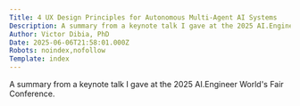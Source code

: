```yaml
---
Title: 4 UX Design Principles for Autonomous Multi-Agent AI Systems
Description: A summary from a keynote talk I gave at the 2025 AI.Engineer World's Fair Conference....
Author: Victor Dibia, PhD
Date: 2025-06-06T21:58:01.000Z
Robots: noindex,nofollow
Template: index
---
```

A summary from a keynote talk I gave at the 2025 AI.Engineer World's Fair Conference.